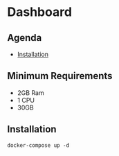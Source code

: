 # Dashboard

## Agenda

- [Installation](/#Installation)

## Minimum Requirements

- 2GB Ram
- 1 CPU
- 30GB

## Installation

```shell
docker-compose up -d
```
